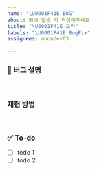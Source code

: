 ```yaml
---
name: "\U0001F41E BUG"
about: BUG 발생 시 작성해주세요
title: "\U0001F41E 요약"
labels: "\U0001F41E BugFix"
assignees: moondev03

---
```


### 🐞 버그 설명
<!-- 버그에 대해 간단하게 설명해주세요 -->

<br>

### 재현 방법
<!-- 재현 방법을 작성해주세요 -->

<br>

### ✅ To-do
<!-- 해당 작업을 수행하기 위해 해야 할 하위 태스크를 작성해주세요 -->
- [ ] todo 1
- [ ] todo 2

<br>
